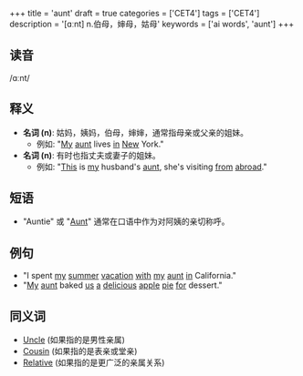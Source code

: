 +++
title = 'aunt'
draft = true
categories = ['CET4']
tags = ['CET4']
description = '[ɑːnt] n.伯母，婶母，姑母'
keywords = ['ai words', 'aunt']
+++

## 读音
/ɑːnt/

## 释义
- **名词 (n)**: 姑妈，姨妈，伯母，婶婶，通常指母亲或父亲的姐妹。
    - 例如: "[My](/zh/post/my/) [aunt](/zh/post/aunt/) lives [in](/zh/post/in/) [New](/zh/post/new/) York."
- **名词 (n)**: 有时也指丈夫或妻子的姐妹。
    - 例如: "[This](/zh/post/this/) is [my](/zh/post/my/) husband's [aunt](/zh/post/aunt/), she's visiting [from](/zh/post/from/) [abroad](/zh/post/abroad/)."

## 短语
- "Auntie" 或 "[Aunt](/zh/post/aunt/)" 通常在口语中作为对阿姨的亲切称呼。

## 例句
- "I spent [my](/zh/post/my/) [summer](/zh/post/summer/) [vacation](/zh/post/vacation/) [with](/zh/post/with/) [my](/zh/post/my/) [aunt](/zh/post/aunt/) [in](/zh/post/in/) California."
- "[My](/zh/post/my/) [aunt](/zh/post/aunt/) baked [us](/zh/post/us/) [a](/zh/post/a/) [delicious](/zh/post/delicious/) [apple](/zh/post/apple/) [pie](/zh/post/pie/) [for](/zh/post/for/) dessert."

## 同义词
- [Uncle](/zh/post/uncle/) (如果指的是男性亲属)
- [Cousin](/zh/post/cousin/) (如果指的是表亲或堂亲)
- [Relative](/zh/post/relative/) (如果指的是更广泛的亲属关系)
